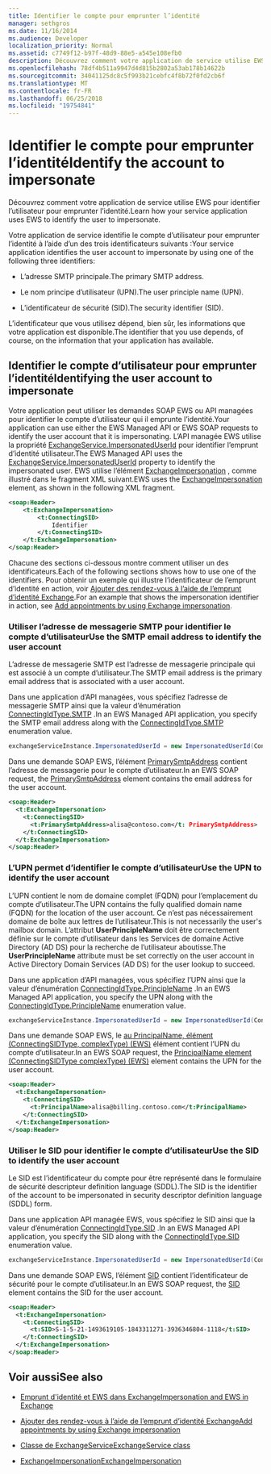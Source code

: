 ```yaml
---
title: Identifier le compte pour emprunter l’identité
manager: sethgros
ms.date: 11/16/2014
ms.audience: Developer
localization_priority: Normal
ms.assetid: c7749f12-b97f-48d9-88e5-a545e108efb0
description: Découvrez comment votre application de service utilise EWS pour identifier l’utilisateur pour emprunter l’identité.
ms.openlocfilehash: 78df4b511a9947d4d815b2802a53ab178b14622b
ms.sourcegitcommit: 34041125dc8c5f993b21cebfc4f8b72f0fd2cb6f
ms.translationtype: MT
ms.contentlocale: fr-FR
ms.lasthandoff: 06/25/2018
ms.locfileid: "19754841"
---
```

# <a name="identify-the-account-to-impersonate"></a><span data-ttu-id="65bd0-103">Identifier le compte pour emprunter l’identité</span><span class="sxs-lookup"><span data-stu-id="65bd0-103">Identify the account to impersonate</span></span>

<span data-ttu-id="65bd0-104">Découvrez comment votre application de service utilise EWS pour identifier l’utilisateur pour emprunter l’identité.</span><span class="sxs-lookup"><span data-stu-id="65bd0-104">Learn how your service application uses EWS to identify the user to impersonate.</span></span>
  
<span data-ttu-id="65bd0-105">Votre application de service identifie le compte d’utilisateur pour emprunter l’identité à l’aide d’un des trois identificateurs suivants :</span><span class="sxs-lookup"><span data-stu-id="65bd0-105">Your service application identifies the user account to impersonate by using one of the following three identifiers:</span></span>
  
- <span data-ttu-id="65bd0-106">L’adresse SMTP principale.</span><span class="sxs-lookup"><span data-stu-id="65bd0-106">The primary SMTP address.</span></span>
    
- <span data-ttu-id="65bd0-107">Le nom principe d’utilisateur (UPN).</span><span class="sxs-lookup"><span data-stu-id="65bd0-107">The user principle name (UPN).</span></span>
    
- <span data-ttu-id="65bd0-108">L’identificateur de sécurité (SID).</span><span class="sxs-lookup"><span data-stu-id="65bd0-108">The security identifier (SID).</span></span>
    
<span data-ttu-id="65bd0-109">L’identificateur que vous utilisez dépend, bien sûr, les informations que votre application est disponible.</span><span class="sxs-lookup"><span data-stu-id="65bd0-109">The identifier that you use depends, of course, on the information that your application has available.</span></span>
  
## <a name="identifying-the-user-account-to-impersonate"></a><span data-ttu-id="65bd0-110">Identifier le compte d’utilisateur pour emprunter l’identité</span><span class="sxs-lookup"><span data-stu-id="65bd0-110">Identifying the user account to impersonate</span></span>

<span data-ttu-id="65bd0-111">Votre application peut utiliser les demandes SOAP EWS ou API managées pour identifier le compte d’utilisateur qui il emprunte l’identité.</span><span class="sxs-lookup"><span data-stu-id="65bd0-111">Your application can use either the EWS Managed API or EWS SOAP requests to identify the user account that it is impersonating.</span></span> <span data-ttu-id="65bd0-112">L’API managée EWS utilise la propriété [ExchangeService.ImpersonatedUserId](http://msdn.microsoft.com/fr-fr/library/microsoft.exchange.webservices.data.exchangeservice.impersonateduserid.aspx) pour identifier l’emprunt d’identité utilisateur.</span><span class="sxs-lookup"><span data-stu-id="65bd0-112">The EWS Managed API uses the [ExchangeService.ImpersonatedUserId](http://msdn.microsoft.com/fr-fr/library/microsoft.exchange.webservices.data.exchangeservice.impersonateduserid.aspx) property to identify the impersonated user.</span></span> <span data-ttu-id="65bd0-113">EWS utilise l’élément [ExchangeImpersonation](http://msdn.microsoft.com/library/d8cbac49-47d0-4745-a2a7-545d33f8da93%28Office.15%29.aspx) , comme illustré dans le fragment XML suivant.</span><span class="sxs-lookup"><span data-stu-id="65bd0-113">EWS uses the [ExchangeImpersonation](http://msdn.microsoft.com/library/d8cbac49-47d0-4745-a2a7-545d33f8da93%28Office.15%29.aspx) element, as shown in the following XML fragment.</span></span> 
  
```XML
<soap:Header>
    <t:ExchangeImpersonation>
        <t:ConnectingSID>
            Identifier
        </t:ConnectingSID>
    </t:ExchangeImpersonation>
</soap:Header>
```

<span data-ttu-id="65bd0-114">Chacune des sections ci-dessous montre comment utiliser un des identificateurs.</span><span class="sxs-lookup"><span data-stu-id="65bd0-114">Each of the following sections shows how to use one of the identifiers.</span></span> <span data-ttu-id="65bd0-115">Pour obtenir un exemple qui illustre l’identificateur de l’emprunt d’identité en action, voir [Ajouter des rendez-vous à l’aide de l’emprunt d’identité Exchange](how-to-add-appointments-by-using-exchange-impersonation.md).</span><span class="sxs-lookup"><span data-stu-id="65bd0-115">For an example that shows the impersonation identifier in action, see [Add appointments by using Exchange impersonation](how-to-add-appointments-by-using-exchange-impersonation.md).</span></span>
  
### <a name="use-the-smtp-email-address-to-identify-the-user-account"></a><span data-ttu-id="65bd0-116">Utiliser l’adresse de messagerie SMTP pour identifier le compte d’utilisateur</span><span class="sxs-lookup"><span data-stu-id="65bd0-116">Use the SMTP email address to identify the user account</span></span>

<span data-ttu-id="65bd0-117">L’adresse de messagerie SMTP est l’adresse de messagerie principale qui est associé à un compte d’utilisateur.</span><span class="sxs-lookup"><span data-stu-id="65bd0-117">The SMTP email address is the primary email address that is associated with a user account.</span></span>
  
<span data-ttu-id="65bd0-118">Dans une application d’API managées, vous spécifiez l’adresse de messagerie SMTP ainsi que la valeur d’énumération [ConnectingIdType.SMTP](http://msdn.microsoft.com/fr-fr/library/microsoft.exchange.webservices.data.connectingidtype.aspx) .</span><span class="sxs-lookup"><span data-stu-id="65bd0-118">In an EWS Managed API application, you specify the SMTP email address along with the [ConnectingIdType.SMTP](http://msdn.microsoft.com/fr-fr/library/microsoft.exchange.webservices.data.connectingidtype.aspx) enumeration value.</span></span> 
  
```cs
exchangeServiceInstance.ImpersonatedUserId = new ImpersonatedUserId(ConnectingIdType.SMTP, "alisa@contoso.com");
```

<span data-ttu-id="65bd0-119">Dans une demande SOAP EWS, l’élément [PrimarySmtpAddress](http://msdn.microsoft.com/library/eee79904-9412-4e61-b9b8-aff0ce25fade%28Office.15%29.aspx) contient l’adresse de messagerie pour le compte d’utilisateur.</span><span class="sxs-lookup"><span data-stu-id="65bd0-119">In an EWS SOAP request, the [PrimarySmtpAddress](http://msdn.microsoft.com/library/eee79904-9412-4e61-b9b8-aff0ce25fade%28Office.15%29.aspx) element contains the email address for the user account.</span></span> 
  
```XML
<soap:Header>
  <t:ExchangeImpersonation>
    <t:ConnectingSID>
      <t:PrimarySmtpAddress>alisa@contoso.com</t: PrimarySmtpAddress>
    </t:ConnectingSID>
  </t:ExchangeImpersonation>
</soap:Header>
```

### <a name="use-the-upn-to-identify-the-user-account"></a><span data-ttu-id="65bd0-120">L’UPN permet d’identifier le compte d’utilisateur</span><span class="sxs-lookup"><span data-stu-id="65bd0-120">Use the UPN to identify the user account</span></span>

<span data-ttu-id="65bd0-121">L’UPN contient le nom de domaine complet (FQDN) pour l’emplacement du compte d’utilisateur.</span><span class="sxs-lookup"><span data-stu-id="65bd0-121">The UPN contains the fully qualified domain name (FQDN) for the location of the user account.</span></span> <span data-ttu-id="65bd0-122">Ce n’est pas nécessairement domaine de boîte aux lettres de l’utilisateur.</span><span class="sxs-lookup"><span data-stu-id="65bd0-122">This is not necessarily the user's mailbox domain.</span></span> <span data-ttu-id="65bd0-123">L’attribut **UserPrincipleName** doit être correctement définie sur le compte d’utilisateur dans les Services de domaine Active Directory (AD DS) pour la recherche de l’utilisateur aboutisse.</span><span class="sxs-lookup"><span data-stu-id="65bd0-123">The **UserPrincipleName** attribute must be set correctly on the user account in Active Directory Domain Services (AD DS) for the user lookup to succeed.</span></span> 
  
<span data-ttu-id="65bd0-124">Dans une application d’API managées, vous spécifiez l’UPN ainsi que la valeur d’énumération [ConnectingIdType.PrincipleName](http://msdn.microsoft.com/fr-fr/library/microsoft.exchange.webservices.data.connectingidtype.aspx) .</span><span class="sxs-lookup"><span data-stu-id="65bd0-124">In an EWS Managed API application, you specify the UPN along with the [ConnectingIdType.PrincipleName](http://msdn.microsoft.com/fr-fr/library/microsoft.exchange.webservices.data.connectingidtype.aspx) enumeration value.</span></span> 
  
```cs
exchangeServiceInstance.ImpersonatedUserId = new ImpersonatedUserId(ConnectingIdType.PrincipleName, "alias@billing.contoso.com");
```

<span data-ttu-id="65bd0-125">Dans une demande SOAP EWS, le [au PrincipalName, élément (ConnectingSIDType, complexType) (EWS)](http://msdn.microsoft.com/library/6aac5388-c971-817b-b0bb-095a2639c6de%28Office.15%29.aspx) élément contient l’UPN du compte d’utilisateur.</span><span class="sxs-lookup"><span data-stu-id="65bd0-125">In an EWS SOAP request, the [PrincipalName element (ConnectingSIDType complexType) (EWS)](http://msdn.microsoft.com/library/6aac5388-c971-817b-b0bb-095a2639c6de%28Office.15%29.aspx) element contains the UPN for the user account.</span></span> 
  
```XML
<soap:Header>
  <t:ExchangeImpersonation>
    <t:ConnectingSID>
      <t:PrincipalName>alisa@billing.contoso.com</t:PrincipalName>
    </t:ConnectingSID>
  </t:ExchangeImpersonation>
</soap:Header>
```

### <a name="use-the-sid-to-identify-the-user-account"></a><span data-ttu-id="65bd0-126">Utiliser le SID pour identifier le compte d’utilisateur</span><span class="sxs-lookup"><span data-stu-id="65bd0-126">Use the SID to identify the user account</span></span>

<span data-ttu-id="65bd0-127">Le SID est l’identificateur du compte pour être représenté dans le formulaire de sécurité descripteur definition language (SDDL).</span><span class="sxs-lookup"><span data-stu-id="65bd0-127">The SID is the identifier of the account to be impersonated in security descriptor definition language (SDDL) form.</span></span>
  
<span data-ttu-id="65bd0-128">Dans une application API managée EWS, vous spécifiez le SID ainsi que la valeur d’énumération [ConnectingIdType.SID](http://msdn.microsoft.com/fr-fr/library/microsoft.exchange.webservices.data.connectingidtype.aspx) .</span><span class="sxs-lookup"><span data-stu-id="65bd0-128">In an EWS Managed API application, you specify the SID along with the [ConnectingIdType.SID](http://msdn.microsoft.com/fr-fr/library/microsoft.exchange.webservices.data.connectingidtype.aspx) enumeration value.</span></span> 
  
```cs
exchangeServiceInstance.ImpersonatedUserId = new ImpersonatedUserId(ConnectingIdType.SID, "S-1-5-21-1493619105-1843311271-3936346804-1118");
```

<span data-ttu-id="65bd0-129">Dans une demande SOAP EWS, l’élément [SID](http://msdn.microsoft.com/library/2f33b29b-163b-4106-a74d-6fb76ec38951%28Office.15%29.aspx) contient l’identificateur de sécurité pour le compte d’utilisateur.</span><span class="sxs-lookup"><span data-stu-id="65bd0-129">In an EWS SOAP request, the [SID](http://msdn.microsoft.com/library/2f33b29b-163b-4106-a74d-6fb76ec38951%28Office.15%29.aspx) element contains the SID for the user account.</span></span> 
  
```XML
<soap:Header>
  <t:ExchangeImpersonation>
    <t:ConnectingSID>
      <t:SID>S-1-5-21-1493619105-1843311271-3936346804-1118</t:SID>
    </t:ConnectingSID>
  </t:ExchangeImpersonation>
</soap:Header>
```

## <a name="see-also"></a><span data-ttu-id="65bd0-130">Voir aussi</span><span class="sxs-lookup"><span data-stu-id="65bd0-130">See also</span></span>


- [<span data-ttu-id="65bd0-131">Emprunt d'identité et EWS dans Exchange</span><span class="sxs-lookup"><span data-stu-id="65bd0-131">Impersonation and EWS in Exchange</span></span>](impersonation-and-ews-in-exchange.md)
    
- [<span data-ttu-id="65bd0-132">Ajouter des rendez-vous à l’aide de l’emprunt d’identité Exchange</span><span class="sxs-lookup"><span data-stu-id="65bd0-132">Add appointments by using Exchange impersonation</span></span>](how-to-add-appointments-by-using-exchange-impersonation.md)
    
- [<span data-ttu-id="65bd0-133">Classe de ExchangeService</span><span class="sxs-lookup"><span data-stu-id="65bd0-133">ExchangeService class</span></span>](http://msdn.microsoft.com/fr-fr/library/microsoft.exchange.webservices.data.exchangeservice.aspx)
    
- [<span data-ttu-id="65bd0-134">ExchangeImpersonation</span><span class="sxs-lookup"><span data-stu-id="65bd0-134">ExchangeImpersonation</span></span>](http://msdn.microsoft.com/library/d8cbac49-47d0-4745-a2a7-545d33f8da93%28Office.15%29.aspx)
    

